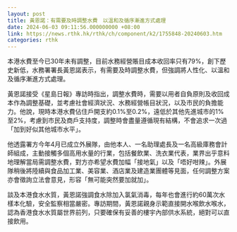 ```yaml
---
layout: post
title: 黃恩諾：有需要及時調整水費　以溫和及循序漸進方式處理
date: 2024-06-03 09:11:56.000000000 +08:00
link: https://news.rthk.hk/rthk/ch/component/k2/1755848-20240603.htm
categories: rthk
---
```


本港水費至今已30年未有調整，目前水務經營賬目成本收回率只有79%，創下歷史新低，水務署署長黃恩諾表示，有需要及時調整水費，但強調將人性化、以溫和及循序漸進方式處理。

黃恩諾接受《星島日報》專訪時指出，調整水費時，需要以用者自負原則及收回成本作為調整基礎，並考慮社會經濟狀況、水務經營帳目狀況，以及巿民的負擔能力。他說，現時本港水費佔住戶開支約0.1%至0.2%，遠低於其他先進城巿的1%至2%，考慮到巿民及商戶支持度，調整時會盡量遵循現有結構，不會追求一次過「加到好似其他城巿水平」。

他透露署方今年4月已成立外展隊，由他本人、一名助理處長及一名高級庫務會計師組成，主動接觸多個高用水量的行業，包括餐飲業、洗衣業代表，業界出乎意料地理解當局需調整水費，對方亦希望水費加幅「接地氣」以及「唔好咁辣」。外展隊稍後將陸續與食品加工業、美容業、酒店業及建造業團體等見面，任何調整方案亦會徵詢立法會意見，形容「無可能突然要加就加」。 

談及本港食水水質，黃恩諾強調食水除加入氯氣消毒，每年也會進行約60萬次水樣本化驗，安全監察相當嚴密。專訪期間，黃恩諾親身示範直接開水喉飲水喉水，認為香港食水水質屬世界前列，只要確保有妥善的樓宇內部供水系統，絕對可以直接飲用。
